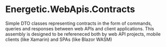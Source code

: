 # Energetic.WebApis.Contracts
 Simple DTO classes representing contracts in the form of commands, queries and responses between web APIs and client applications. This assembly is designed to be refereneced both by web API projects, mobile clients (like Xamarin) and SPAs (like Blazor WASM)
